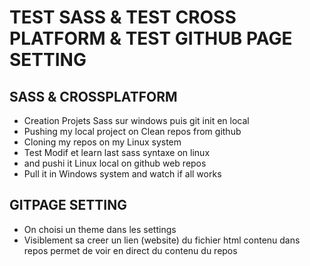 # TEST SASS & TEST CROSS PLATFORM & TEST GITHUB PAGE SETTING

## SASS & CROSSPLATFORM

* Creation Projets Sass sur windows puis git init en local
* Pushing my local project on Clean repos from github
* Cloning my repos on my Linux system
* Test Modif et learn last sass syntaxe on linux
* and pushi it Linux local on github web repos
* Pull it in Windows system and watch if all works 

## GITPAGE SETTING

* On choisi un theme dans les settings
* Visiblement sa creer un lien (website) du fichier html contenu dans repos permet de voir en direct du contenu du repos
